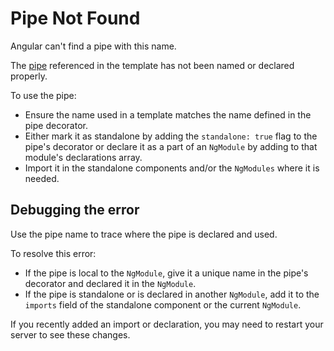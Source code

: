 # Pipe Not Found

<docs-video src="https://www.youtube.com/embed/maI2u6Sxk9M"/>

Angular can't find a pipe with this name.

The [pipe](guide/pipes) referenced in the template has not been named or declared properly.

To use the pipe:

- Ensure the name used in a template matches the name defined in the pipe decorator.
- Either mark it as standalone by adding the `standalone: true` flag to the pipe's decorator or declare it as a part of an `NgModule` by adding to that module's declarations array.
- Import it in the standalone components and/or the `NgModules` where it is needed.

## Debugging the error

Use the pipe name to trace where the pipe is declared and used.

To resolve this error:

- If the pipe is local to the `NgModule`, give it a unique name in the pipe's decorator and declared it in the `NgModule`.
- If the pipe is standalone or is declared in another `NgModule`, add it to the `imports` field of the standalone component or the current `NgModule`.

If you recently added an import or declaration, you may need to restart your server to see these changes.
